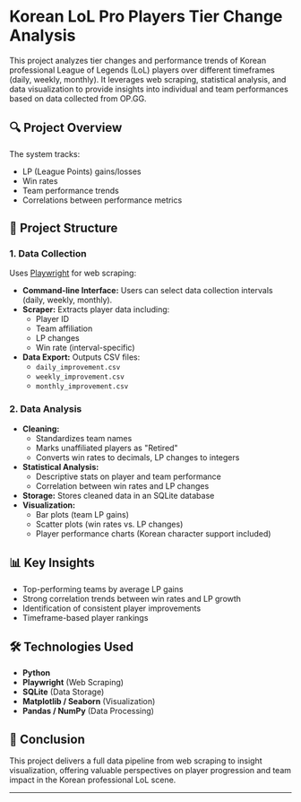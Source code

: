 # Korean LoL Pro Players Tier Change Analysis

This project analyzes tier changes and performance trends of Korean professional League of Legends (LoL) players over different timeframes (daily, weekly, monthly). It leverages web scraping, statistical analysis, and data visualization to provide insights into individual and team performances based on data collected from OP.GG.

## 🔍 Project Overview

The system tracks:

- LP (League Points) gains/losses
- Win rates
- Team performance trends
- Correlations between performance metrics

## 📁 Project Structure

### 1. Data Collection

Uses [Playwright](https://playwright.dev/) for web scraping:

- **Command-line Interface:** Users can select data collection intervals (daily, weekly, monthly).
- **Scraper:** Extracts player data including:
  - Player ID
  - Team affiliation
  - LP changes
  - Win rate (interval-specific)
- **Data Export:** Outputs CSV files:
  - `daily_improvement.csv`
  - `weekly_improvement.csv`
  - `monthly_improvement.csv`

### 2. Data Analysis

- **Cleaning:**
  - Standardizes team names
  - Marks unaffiliated players as "Retired"
  - Converts win rates to decimals, LP changes to integers
- **Statistical Analysis:**
  - Descriptive stats on player and team performance
  - Correlation between win rates and LP changes
- **Storage:** Stores cleaned data in an SQLite database
- **Visualization:**
  - Bar plots (team LP gains)
  - Scatter plots (win rates vs. LP changes)
  - Player performance charts (Korean character support included)

## 📊 Key Insights

- Top-performing teams by average LP gains
- Strong correlation trends between win rates and LP growth
- Identification of consistent player improvements
- Timeframe-based player rankings

## 🛠 Technologies Used

- **Python**
- **Playwright** (Web Scraping)
- **SQLite** (Data Storage)
- **Matplotlib / Seaborn** (Visualization)
- **Pandas / NumPy** (Data Processing)

## 📌 Conclusion

This project delivers a full data pipeline from web scraping to insight visualization, offering valuable perspectives on player progression and team impact in the Korean professional LoL scene.

---
